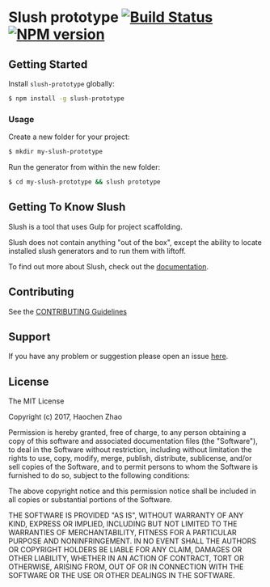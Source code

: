 # Slush prototype [![Build Status](https://secure.travis-ci.org/mayaa6/slush-prototype.png?branch=master)](https://travis-ci.org/mayaa6/slush-prototype) [![NPM version](https://badge-me.herokuapp.com/api/npm/slush-prototype.png)](http://badges.enytc.com/for/npm/slush-prototype)

> 


## Getting Started

Install `slush-prototype` globally:

```bash
$ npm install -g slush-prototype
```

### Usage

Create a new folder for your project:

```bash
$ mkdir my-slush-prototype
```

Run the generator from within the new folder:

```bash
$ cd my-slush-prototype && slush prototype
```

## Getting To Know Slush

Slush is a tool that uses Gulp for project scaffolding.

Slush does not contain anything "out of the box", except the ability to locate installed slush generators and to run them with liftoff.

To find out more about Slush, check out the [documentation](https://github.com/slushjs/slush).

## Contributing

See the [CONTRIBUTING Guidelines](https://github.com/mayaa6/slush-prototype/blob/master/CONTRIBUTING.md)

## Support
If you have any problem or suggestion please open an issue [here](https://github.com/mayaa6/slush-prototype/issues).

## License 

The MIT License

Copyright (c) 2017, Haochen Zhao

Permission is hereby granted, free of charge, to any person
obtaining a copy of this software and associated documentation
files (the "Software"), to deal in the Software without
restriction, including without limitation the rights to use,
copy, modify, merge, publish, distribute, sublicense, and/or sell
copies of the Software, and to permit persons to whom the
Software is furnished to do so, subject to the following
conditions:

The above copyright notice and this permission notice shall be
included in all copies or substantial portions of the Software.

THE SOFTWARE IS PROVIDED "AS IS", WITHOUT WARRANTY OF ANY KIND,
EXPRESS OR IMPLIED, INCLUDING BUT NOT LIMITED TO THE WARRANTIES
OF MERCHANTABILITY, FITNESS FOR A PARTICULAR PURPOSE AND
NONINFRINGEMENT. IN NO EVENT SHALL THE AUTHORS OR COPYRIGHT
HOLDERS BE LIABLE FOR ANY CLAIM, DAMAGES OR OTHER LIABILITY,
WHETHER IN AN ACTION OF CONTRACT, TORT OR OTHERWISE, ARISING
FROM, OUT OF OR IN CONNECTION WITH THE SOFTWARE OR THE USE OR
OTHER DEALINGS IN THE SOFTWARE.


